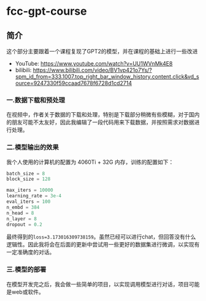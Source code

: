 # fcc-gpt-course

## 简介

这个部分主要跟着一个课程复现了GPT2的模型，并在课程的基础上进行一些改进

- YouTube: https://www.youtube.com/watch?v=UU1WVnMk4E8
- bilibili: https://www.bilibili.com/video/BV1vp421o7Ys/?spm_id_from=333.1007.top_right_bar_window_history.content.click&vd_source=9247330f59ccaad7678f6728d1cd2714

### 一.数据下载和预处理

在视频中，作者关于数据的下载和处理，特别是下载部分稍微有些模糊，对于国内的朋友可能不太友好，因此我编辑了一段代码用来下载数据，并按照需求对数据进行处理。

### 二.模型输出的效果

我个人使用的计算机的配置为 4060Ti + 32G 内存，训练的配置如下：

```python
batch_size = 8
block_size = 128

max_iters = 10000
learning_rate = 3e-4
eval_iters = 100
n_embd = 384
n_head = 8
n_layer = 8
dropout = 0.2
```

最终得到的`loss=3.173016309738159`。虽然已经可以进行chat，但回答没有什么逻辑性。因此我将会在后面的更新中尝试用一些更好的数据集进行微调，以实现有一定准确度的对话。

### 三.模型的部署

在模型开发完之后，我会做一些简单的项目，以实现调用模型进行对话，项目可能是web或软件。

